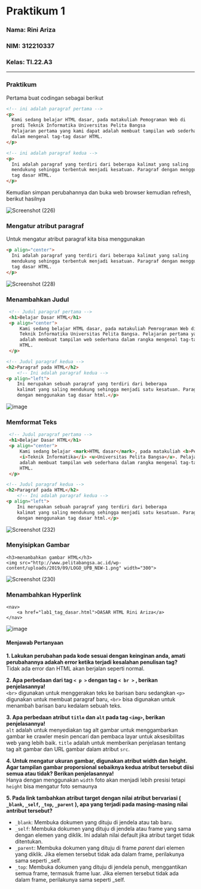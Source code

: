 # Praktikum 1

### Nama: Rini Ariza

### NIM: 312210337

### Kelas: TI.22.A3

---

### Praktikum
Pertama buat codingan sebagai berikut 

```html
<!-- ini adalah paragraf pertama -->
<p>
  Kami sedang belajar HTML dasar, pada matakuliah Pemograman Web di
  prodi Teknik Informatika Universitas Pelita Bangsa
  Pelajaran pertama yang kami dapat adalah membuat tampilan web sederhana
  dalam mengenal tag-tag dasar HTML.
</p>

<!-- ini adalah paragraf kedua -->
<p>
  Ini adalah paragraf yang terdiri dari beberapa kalimat yang saling
  mendukung sehingga terbentuk menjadi kesatuan. Paragraf dengan menggunakan
  tag dasar HTML.
</p>
```

Kemudian simpan perubahannya dan buka web browser kemudian refresh, berikut hasilnya

![Screenshot (226)](https://github.com/rniarzz/Lab1Web/assets/115542704/67b90ab3-0347-4fa3-8b64-cb48e18397f1)

### Mengatur atribut paragraf

Untuk mengatur atribut paragraf kita bisa menggunakan
```html
<p align="center">
  Ini adalah paragraf yang terdiri dari beberapa kalimat yang saling
  mendukung sehingga terbentuk menjadi kesatuan. Paragraf dengan menggunakan
  tag dasar HTML.
</p>
```

![Screenshot (228)](https://github.com/rniarzz/Lab1Web/assets/115542704/bd79f905-f291-43a5-a293-04da759b4fe6)


### Menambahkan Judul 

```html
 <!-- Judul paragraf pertama -->
 <h1>Belajar Dasar HTML</h1>
 <p align="center">
     Kami sedang belajar HTML dasar, pada matakuliah Pemrograman Web di Prodi
     Teknik Informatika Universitas Pelita Bangsa. Pelajaran pertama yang kami dapat
     adalah membuat tampilan web sederhana dalam rangka mengenal tag-tag dasar
     HTML.
 </p>

<!-- Judul paragraf kedua -->
<h2>Paragraf pada HTML</h2>
    <!-- Ini adalah paragraf kedua -->
<p align="left">
    Ini merupakan sebuah paragraf yang terdiri dari beberapa
    kalimat yang saling mendukung sehingga menjadi satu kesatuan. Paragraf dibuat
    dengan menggunakan tag dasar html.</p>

```

![image](https://github.com/rniarzz/Lab1Web/assets/115542704/aaa22846-e963-449f-ab5a-ebbccc9754a1)


### Memformat Teks

```html
 <!-- Judul paragraf pertama -->
 <h1>Belajar Dasar HTML</h1>
 <p align="center">
     Kami sedang belajar <mark>HTML dasar</mark>, pada matakuliah <b>Pemrograman Web</b> di Prodi
     <i>Teknik Informatika</i> <u>Universitas Pelita Bangsa</u>. Pelajaran pertama yang kami dapat
     adalah membuat tampilan web sederhana dalam rangka mengenal tag-tag dasar
     HTML.
 </p>

<!-- Judul paragraf kedua -->
<h2>Paragraf pada HTML</h2>
    <!-- Ini adalah paragraf kedua -->
<p align="left">
    Ini merupakan sebuah paragraf yang terdiri dari beberapa
    kalimat yang saling mendukung sehingga menjadi satu kesatuan. Paragraf dibuat
    dengan menggunakan tag dasar html.</p>

```

![Screenshot (232)](https://github.com/rniarzz/Lab1Web/assets/115542704/bde22741-18c6-4c34-a0b9-da38f3bae312)

### Menyisipkan Gambar
```
<h3>menambahkan gambar HTML</h3>
<img src="http://www.pelitabangsa.ac.id/wp-content/uploads/2019/09/LOGO_UPB_NEW-1.png" width="300">

```

![Screenshot (230)](https://github.com/rniarzz/Lab1Web/assets/115542704/b44072ac-fdf3-4d8e-ab01-0c1d8634edf6)


### Menambahkan Hyperlink
```
<nav>
    <a href="lab1_tag_dasar.html">DASAR HTML Rini Ariza</a>
</nav>
```

![image](https://github.com/rniarzz/Lab1Web/assets/115542704/e7204d60-af29-44fb-90b7-fa4a102116d6)


#### Menjawab Pertanyaan

<b>1. Lakukan perubahan pada kode sesuai dengan keinginan anda, amati perubahannya adakah
error ketika terjadi kesalahan penulisan tag? </b> <br>
Tidak ada error dan HTML akan berjalan seperti normal. 
<br>

<b>2. Apa perbedaan dari tag ```< p >``` dengan tag ```< br >``` , berikan penjelasannya! </b> <br>
```<br>``` digunakan untuk menggerakan teks ke barisan baru sedangkan ```<p>``` digunakan untuk membuat paragraf baru, ```<br>``` bisa digunakan untuk menambah barisan baru kedalam sebuah teks.
<br>

<b>3. Apa perbedaan atribut ```title``` dan ```alt``` pada tag ```<img>```, berikan penjelasannya! </b> <br>
```alt``` adalah untuk menyediakan tag alt gambar untuk menggambarkan gambar ke crawler mesin pencari dan pembaca layar untuk aksesibilitas web yang lebih baik. ```title``` adalah untuk memberikan penjelasan tentang tag alt gambar dan URL gambar dalam atribut ```src```.
<br>

<b>4. Untuk mengatur ukuran gambar, digunakan atribut width dan height. Agar tampilan gambar
proporsional sebaiknya kedua atribut tersebut diisi semua atau tidak? Berikan penjelasannya! </b> <br>
Hanya dengan menggunakan ```width``` foto akan menjadi lebih presisi tetapi ```height``` bisa mengatur foto semaunya 
<br>

<b>5. Pada link tambahkan atribut target dengan nilai atribut bervariasi ( ```_blank```, ```_self```, ```_top```, ```_parent``` ), apa yang terjadi pada masing-masing nilai antribut tersebut? </b> <br>
- ```_blank```: Membuka dokumen yang dituju di jendela atau tab baru. 
- ```_self```: Membuka dokumen yang dituju di jendela atau frame yang sama dengan elemen yang diklik. Ini adalah nilai default jika atribut target tidak ditentukan. 
- ```_parent```: Membuka dokumen yang dituju di frame <i>parent</i> dari elemen yang diklik. Jika elemen tersebut tidak ada dalam frame, perilakunya sama seperti _self. 
- ```_top```: Membuka dokumen yang dituju di jendela penuh, menggantikan semua frame, termasuk frame luar. Jika elemen tersebut tidak ada dalam frame, perilakunya sama seperti _self. 



